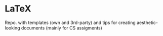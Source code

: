 # LaTeX
Repo. with templates (own and 3rd-party) and tips for creating aesthetic-looking documents (mainly for CS assigments)
